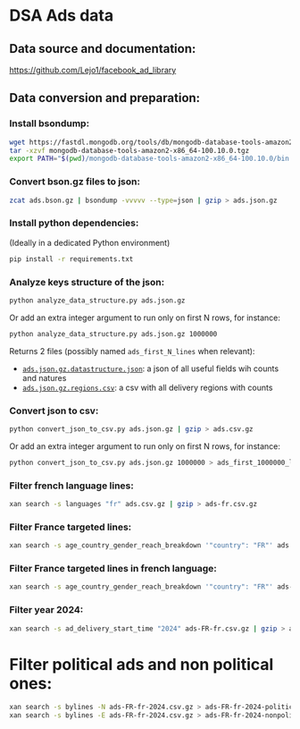 # DSA Ads data

## Data source and documentation:

https://github.com/Lejo1/facebook_ad_library


## Data conversion and preparation:

### Install bsondump:

```bash
wget https://fastdl.mongodb.org/tools/db/mongodb-database-tools-amazon2-x86_64-100.10.0.tgz
tar -xzvf mongodb-database-tools-amazon2-x86_64-100.10.0.tgz
export PATH="$(pwd)/mongodb-database-tools-amazon2-x86_64-100.10.0/bin:$PATH"
```


### Convert bson.gz files to json:

```bash
zcat ads.bson.gz | bsondump -vvvvv --type=json | gzip > ads.json.gz
```

### Install python dependencies:

(Ideally in a dedicated Python environment)

```bash
pip install -r requirements.txt
```


### Analyze keys structure of the json:

```bash
python analyze_data_structure.py ads.json.gz
```

Or add an extra integer <N> argument to run only on first N rows, for instance:

```bash
python analyze_data_structure.py ads.json.gz 1000000
```

Returns 2 files (possibly named `ads_first_N_lines` when relevant):

- [`ads.json.gz.datastructure.json`](ads.json.gz.datastructure.json): a json of all useful fields wih counts and natures
- [`ads.json.gz.regions.csv`](ads.json.gz.regions.csv): a csv with all delivery regions with counts


### Convert json to csv:

```bash
python convert_json_to_csv.py ads.json.gz | gzip > ads.csv.gz
```

Or add an extra integer <N> argument to run only on first N rows, for instance:

```bash
python convert_json_to_csv.py ads.json.gz 1000000 > ads_first_1000000_lines.csv
```


### Filter french language lines:

```bash
xan search -s languages "fr" ads.csv.gz | gzip > ads-fr.csv.gz
```

### Filter France targeted lines:

```bash
xan search -s age_country_gender_reach_breakdown '"country": "FR"' ads.csv.gz | gzip > ads-FR.csv.gz
```

### Filter France targeted lines in french language:

```bash
xan search -s age_country_gender_reach_breakdown '"country": "FR"' ads-fr.csv.gz | gzip > ads-FR-fr.csv.gz
```


### Filter year 2024:

```bash
xan search -s ad_delivery_start_time "2024" ads-FR-fr.csv.gz | gzip > ads-FR-fr-2024.csv.gz
```

# Filter political ads and non political ones:

```bash
xan search -s bylines -N ads-FR-fr-2024.csv.gz > ads-FR-fr-2024-political.csv.gz
xan search -s bylines -E ads-FR-fr-2024.csv.gz > ads-FR-fr-2024-nonpolitical.csv.gz
```

